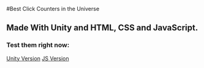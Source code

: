 #Best Click Counters in the Universe

## Made With Unity and HTML, CSS and JavaScript.

### Test them right now:


[Unity Version](https://boss10off.github.io/The_D5_Unity_Klickzaehler/)
[JS Version](https://boss10off.github.io/The_D5_Unity_Klickzaehler/js-version/)
